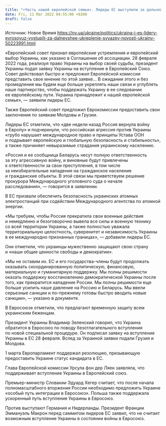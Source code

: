 ```yaml
---
title: "«Часть нашей европейской семьи». Лидеры ЕС выступили за дальнейшее укрепление связей с Украиной — заявление"
date: Fri, 11 Mar 2022 04:55:00 +0200
draft: false
---
```

Источник: Новое Время https://nv.ua/ukraine/politics/ukraina-i-es-lidery-evrosoyuz-vystupili-za-dalneyshee-ukreplenie-svyazey-novosti-ukrainy-50223991.html


«Европейский совет признал европейские устремления и европейский выбор Украины, как указано в Соглашении об ассоциации. 28 февраля 2022 года, реализуя право Украины на выбор своей судьбы, президент Украины подал заявку Украины на вступление в Европейский Союз. Совет действовал быстро и предложил Европейской комиссии представить свое мнение по этой заявке… В ожидании этого и без промедления мы будем еще больше укреплять наши связи и углублять наше партнерство, чтобы поддержать Украину в ее следовании ее европейскому пути. Украина принадлежит к нашей европейской семье», — заявили лидеры ЕС.

Также Европейский совет предложил Еврокомиссии предоставить свои заключения по заявкам Молдовы и Грузии.

Лидеры ЕС отметили, что «две недели назад Россия вернула войну в Европу» и подчеркнули, что российская агрессия против Украины «грубо нарушает международное право и принципы Устава ООН и подрывает европейскую и глобальную безопасность и стабильность», а также причиняет невыразимые страдания украинскому населению.

«Россия и ее сообщница Беларусь несут полную ответственность за эту агрессивную войну, и виновные будут привлечены к ответственности за свои преступления, в том числе за неизбирательные нападения на гражданское население и гражданские объекты. В этой связи мы приветствуем решение прокурора Международного уголовного суда о начале расследования», — говорится в заявлении.

В ЕС призвали обеспечить безопасность украинских атомных электростанций при содействии Международного агентства по атомной энергии.

«Мы требуем, чтобы Россия прекратила свои военные действия и немедленно и безоговорочно вывела все силы и военную технику со всей территории Украины, а также полностью уважала территориальную целостность, суверенитет и независимость Украины в ее международно признанных границах», — добавили лидеры ЕС.

Они отметили, что украинцы мужественно защищают свою страну и «наши общие ценности свободы и демократии».

«Мы не оставим их. ЕС и его государства-члены будут продолжать оказывать скоординированную политическую, финансовую, материальную и гуманитарную поддержку. Мы полны решимости оказать поддержку восстановлению демократической Украины после того, как прекратится нападение России. Мы полны решимости еще больше усилить наше давление на Россию и Беларусь. Мы ввели серьезные санкции и по-прежнему готовы быстро вводить новые санкции», — указано в документе.

В Евросоюзе отметили, что предлагают временную защиту всем украинским беженцам.

Президент Украины Владимир Зеленский говорил, что Украина обратится в Евросоюз по поводу безотлагательного вступления по новой специальной процедуре. Он подписал заявку на вступление Украины в ЕС 28 февраля. Вслед за Украиной заявки подали Грузия и Молдова.

1 марта Европарламент поддержал резолюцию, призывающую предоставить Украине статус кандидата в ЕС.

Глава Европейской комиссии Урсула фон дер Ляен заявляла, что поддерживает вступление Украины в Европейский союз.

Премьер-министр Словакии Эдуард Хегер считает, что после начала полномасштабного вторжения России необходимо предложить Украине «особый путь интеграции в Евросоюз». Польша также поддержала ускоренный путь вступления Украины в Евросоюз.

Против выступают Германия и Нидерланды. Президент Франции Эммануэль Макрон перед саммитом лидеров ЕС заявил, что не считает возможным вступление Украины в состоянии войны в Евросоюз.
